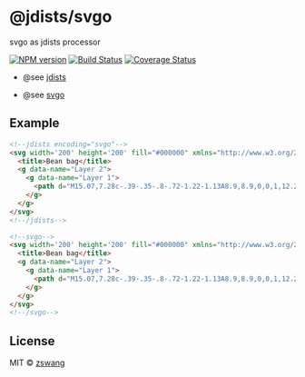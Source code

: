 # @jdists/svgo

svgo as jdists processor

[![NPM version][npm-image]][npm-url] [![Build Status][travis-image]][travis-url] [![Coverage Status][coverage-image]][coverage-url]

* @see [jdists](https://github.com/zswang/jdists)

* @see [svgo](https://github.com/svg/svgo)

## Example

```html
<!--jdists encoding="svgo"-->
<svg width='200' height='200' fill="#000000" xmlns="http://www.w3.org/2000/svg" viewBox="0 0 18 18" x="0px" y="0px">
  <title>Bean bag</title>
  <g data-name="Layer 2">
    <g data-name="Layer 1">
      <path d="M15.07,7.28c-.39-.35-.8-.72-1.22-1.13A8.9,8.9,0,0,1,12.28,3.5C11.5,1.78,10.69,0,8.5,0,.61,0,0,7.27,0,9.5v1C0,14.71,2.42,18,5.5,18h7A5.38,5.38,0,0,0,18,12.5C18,9.9,16.58,8.63,15.07,7.28ZM12.5,17h-7C3,17,1,14.14,1,10.5v-1C1,6.94,1.73,1,8.5,1c1.47,0,2,1.11,2.87,2.92a9.61,9.61,0,0,0,1.78,2.94c.42.42.85.81,1.25,1.17a18,18,0,0,1,1.35,1.3c-.51,1.28-2,2.23-4.35,2.69a3.89,3.89,0,0,1-3.07-.53A7,7,0,0,1,6,7.42L5,7.58A7.86,7.86,0,0,0,7.76,12.3a4.58,4.58,0,0,0,2.66.81A6,6,0,0,0,11.6,13c2.36-.46,4-1.44,4.82-2.77A4.33,4.33,0,0,1,17,12.5,4.35,4.35,0,0,1,12.5,17Z"/>
    </g>
  </g>
</svg>
<!--/jdists-->

<!--svgo-->
<svg width='200' height='200' fill="#000000" xmlns="http://www.w3.org/2000/svg" viewBox="0 0 18 18" x="0px" y="0px">
  <title>Bean bag</title>
  <g data-name="Layer 2">
    <g data-name="Layer 1">
      <path d="M15.07,7.28c-.39-.35-.8-.72-1.22-1.13A8.9,8.9,0,0,1,12.28,3.5C11.5,1.78,10.69,0,8.5,0,.61,0,0,7.27,0,9.5v1C0,14.71,2.42,18,5.5,18h7A5.38,5.38,0,0,0,18,12.5C18,9.9,16.58,8.63,15.07,7.28ZM12.5,17h-7C3,17,1,14.14,1,10.5v-1C1,6.94,1.73,1,8.5,1c1.47,0,2,1.11,2.87,2.92a9.61,9.61,0,0,0,1.78,2.94c.42.42.85.81,1.25,1.17a18,18,0,0,1,1.35,1.3c-.51,1.28-2,2.23-4.35,2.69a3.89,3.89,0,0,1-3.07-.53A7,7,0,0,1,6,7.42L5,7.58A7.86,7.86,0,0,0,7.76,12.3a4.58,4.58,0,0,0,2.66.81A6,6,0,0,0,11.6,13c2.36-.46,4-1.44,4.82-2.77A4.33,4.33,0,0,1,17,12.5,4.35,4.35,0,0,1,12.5,17Z"/>
    </g>
  </g>
</svg>
<!--/svgo-->
```

## License

MIT © [zswang](http://weibo.com/zswang)

[npm-url]: https://badge.fury.io/js/%40jdists%2Fsvgo
[npm-image]: https://badge.fury.io/js/%40jdists%2Fsvgo.svg
[travis-url]: https://travis-ci.org/jdists/svgo
[travis-image]: https://travis-ci.org/jdists/svgo.svg?branch=master
[coverage-url]: https://coveralls.io/github/jdists/svgo?branch=master
[coverage-image]: https://coveralls.io/repos/jdists/svgo/badge.svg?branch=master&service=github
